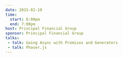 ```yaml
---
date: 2015-02-10
time:
  start: 6:00pm
  end: 7:00pm
host: Principal Financial Group
sponsor: Principal Financial Group
talks:
 - talk: Going Async with Promises and Generators
 - talk: Phaser.js
---
```

